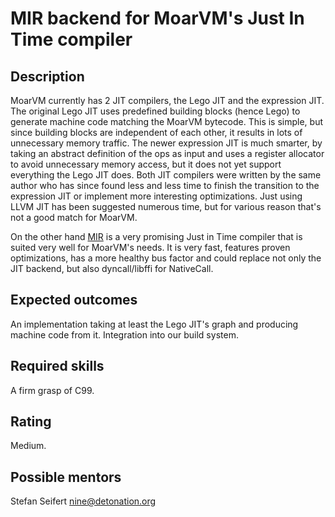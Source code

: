 MIR backend for MoarVM's Just In Time compiler
==================================

Description
-----------

MoarVM currently has 2 JIT compilers, the Lego JIT and the expression JIT.
The original Lego JIT uses predefined building blocks (hence Lego) to generate machine code matching the MoarVM bytecode.
This is simple, but since building blocks are independent of each other, it results in lots of unnecessary memory traffic.
The newer expression JIT is much smarter, by taking an abstract definition of the ops as input and uses a register allocator to avoid unnecessary memory access, but it does not yet support everything the Lego JIT does.
Both JIT compilers were written by the same author who has since found less and less time to finish the transition to the expression JIT or implement more interesting optimizations.
Just using LLVM JIT has been suggested numerous time, but for various reason that's not a good match for MoarVM.

On the other hand [MIR](https://github.com/vnmakarov/mir) is a very promising Just in Time compiler that is suited very well for MoarVM's needs.
It is very fast, features proven optimizations, has a more healthy bus factor and could replace not only the JIT backend, but also dyncall/libffi for NativeCall.

Expected outcomes
-----------------

An implementation taking at least the Lego JIT's graph and producing machine code from it.
Integration into our build system.


Required skills
---------------

A firm grasp of C99.


Rating
------

Medium.


Possible mentors
----------------

Stefan Seifert <nine@detonation.org>
